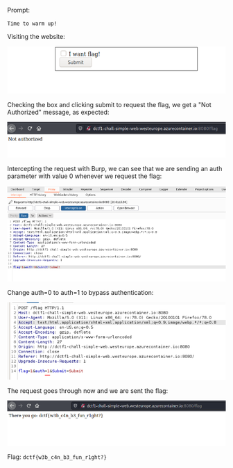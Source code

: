 Prompt:
```
Time to warm up!
```

Visiting the website:

![Website](simple-web1.png)

Checking the box and clicking submit to request the flag, we get a "Not Authorized" message, as expected:

![Not Authorized](simple-web2.png)

Intercepting the request with Burp, we can see that we are sending an auth parameter with value 0 whenever we request the flag:

![/flag request](simple-web3.png)

Change auth=0 to auth=1 to bypass authentication:

![/flag request modified](simple-web4.png)

The request goes through now and we are sent the flag:

![Flag received](simple-web5.png)

Flag: `dctf{w3b_c4n_b3_fun_r1ght?}`
